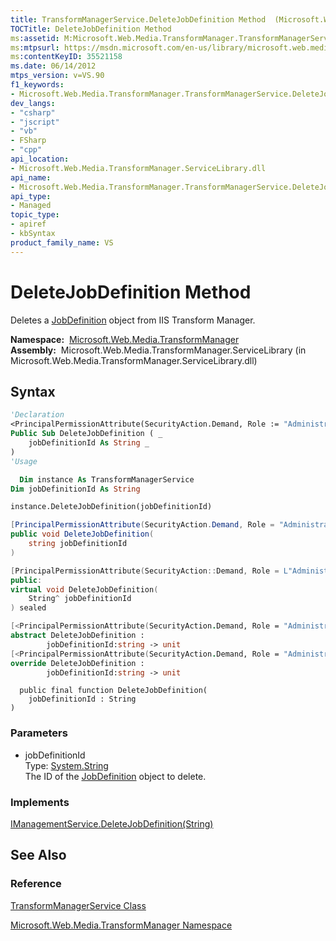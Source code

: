 ```yaml
---
title: TransformManagerService.DeleteJobDefinition Method  (Microsoft.Web.Media.TransformManager)
TOCTitle: DeleteJobDefinition Method
ms:assetid: M:Microsoft.Web.Media.TransformManager.TransformManagerService.DeleteJobDefinition(System.String)
ms:mtpsurl: https://msdn.microsoft.com/en-us/library/microsoft.web.media.transformmanager.transformmanagerservice.deletejobdefinition(v=VS.90)
ms:contentKeyID: 35521158
ms.date: 06/14/2012
mtps_version: v=VS.90
f1_keywords:
- Microsoft.Web.Media.TransformManager.TransformManagerService.DeleteJobDefinition
dev_langs:
- "csharp"
- "jscript"
- "vb"
- FSharp
- "cpp"
api_location:
- Microsoft.Web.Media.TransformManager.ServiceLibrary.dll
api_name:
- Microsoft.Web.Media.TransformManager.TransformManagerService.DeleteJobDefinition
api_type:
- Managed
topic_type:
- apiref
- kbSyntax
product_family_name: VS
---
```


# DeleteJobDefinition Method

Deletes a [JobDefinition](jobdefinition-class-microsoft-web-media-transformmanager.md) object from IIS Transform Manager.

**Namespace:**  [Microsoft.Web.Media.TransformManager](microsoft-web-media-transformmanager-namespace.md)  
**Assembly:**  Microsoft.Web.Media.TransformManager.ServiceLibrary (in Microsoft.Web.Media.TransformManager.ServiceLibrary.dll)

## Syntax

```vb
'Declaration
<PrincipalPermissionAttribute(SecurityAction.Demand, Role := "Administrators")> _
Public Sub DeleteJobDefinition ( _
    jobDefinitionId As String _
)
'Usage

  Dim instance As TransformManagerService
Dim jobDefinitionId As String

instance.DeleteJobDefinition(jobDefinitionId)
```

```csharp
[PrincipalPermissionAttribute(SecurityAction.Demand, Role = "Administrators")]
public void DeleteJobDefinition(
    string jobDefinitionId
)
```

```cpp
[PrincipalPermissionAttribute(SecurityAction::Demand, Role = L"Administrators")]
public:
virtual void DeleteJobDefinition(
    String^ jobDefinitionId
) sealed
```

``` fsharp
[<PrincipalPermissionAttribute(SecurityAction.Demand, Role = "Administrators")>]
abstract DeleteJobDefinition : 
        jobDefinitionId:string -> unit 
[<PrincipalPermissionAttribute(SecurityAction.Demand, Role = "Administrators")>]
override DeleteJobDefinition : 
        jobDefinitionId:string -> unit 
```

```jscript
  public final function DeleteJobDefinition(
    jobDefinitionId : String
)
```

### Parameters

  - jobDefinitionId  
    Type: [System.String](https://msdn.microsoft.com/library/s1wwdcbf)  
    The ID of the [JobDefinition](jobdefinition-class-microsoft-web-media-transformmanager.md) object to delete.  

### Implements

[IManagementService.DeleteJobDefinition(String)](imanagementservice-deletejobdefinition-method-microsoft-web-media-transformmanager.md)  

## See Also

### Reference

[TransformManagerService Class](transformmanagerservice-class-microsoft-web-media-transformmanager.md)

[Microsoft.Web.Media.TransformManager Namespace](microsoft-web-media-transformmanager-namespace.md)

